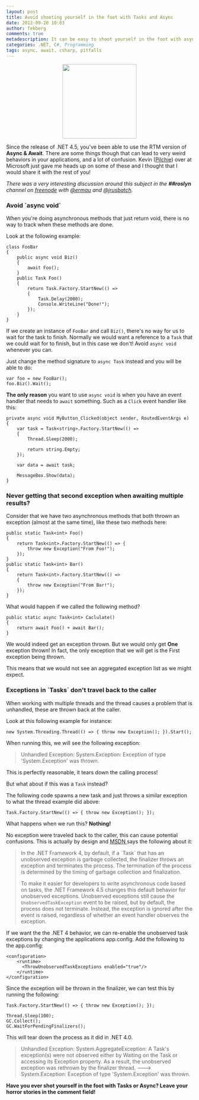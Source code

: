 ```yaml
---
layout: post
title: Avoid shooting yourself in the foot with Tasks and Async
date: 2012-09-20 10:03
author: fekberg
comments: true
metadescription: It can be easy to shoot yourself in the foot with async, i this post we look at how you can avoid that.
categories: .NET, C#, Programming
tags: async, await, csharp, pitfalls
---
```

<img src="http://cdn.filipekberg.se/fekberg-blog/wp-content/uploads/2012/09/pitfalls2.jpg" alt="" title="Avoid the pitfalls" width="200" style="display: block;   margin-left: auto;   margin-right: auto;" class="aligncenter size-full wp-image-1142" />

Since the release of .NET 4.5, you've been able to use the RTM version of <strong>Async & Await</strong>. There are some things though that can lead to very weird behaviors in your applications, and a lot of confusion. Kevin (<a href="https://twitter.com/Pilchie">Pilchie</a>) over at Microsoft just gave me heads up on some of these and I thought that I would share it with the rest of you!<!--excerpt-->

<em>There was a very interesting discussion around this subject in the <strong>##roslyn</strong> channel on <a href="http://webchat.freenode.net/">freenode</a> with <a href="http://twitter.com/ermau">@ermau</a> and <a href="https://twitter.com/jrusbatch">@jrusbatch</a>.</em>

<h3>Avoid `async void`</h3>
When you're doing asynchronous methods that just return void, there is no way to track when these methods are done.

Look at the following example:

    class FooBar
    {
        public async void Biz()
        {
            await Foo();
        }
        public Task Foo()
        {
            return Task.Factory.StartNew(() =>
            {
                Task.Delay(2000);
                Console.WriteLine("Done!");
            });
        }
    }

If we create an instance of `FooBar` and call `Biz()`, there's no way for us to wait for the task to finish. Normally we would want a reference to a `Task` that we could wait for to finish, but in this case we don't! Avoid `async void` whenever you can.

Just change the method signature to `async Task` instead and you will be able to do:

    var foo = new FooBar();
    foo.Biz().Wait();

<strong>The only reason</strong> you want to use `async void` is when you have an event handler that needs to `await` something. Such as a `Click` event handler like this:

    private async void MyButton_Clicked(object sender, RoutedEventArgs e)
    {
        var task = Task<string>.Factory.StartNew(() =>
        {
            Thread.Sleep(2000);

            return string.Empty;
        });

        var data = await task;

        MessageBox.Show(data);
    }

<h3>Never getting that second exception when awaiting multiple results?</h3>
Consider that we have two asynchronous methods that both thrown an exception (almost at the same time), like these two methods here:

    public static Task<int> Foo()
    {
        return Task<int>.Factory.StartNew(() => {
            throw new Exception("From Foo!");
        });
    }
    public static Task<int> Bar()
    {
        return Task<int>.Factory.StartNew(() =>
        {
            throw new Exception("From Bar!");
        });
    }

What would happen if we called the following method?

    public static async Task<int> Caclulate()
    {
        return await Foo() + await Bar();
    }

We would indeed get an exception thrown. But we would only get <strong>One</strong> exception thrown! In fact, the only exception that we will get is the First exception being thrown.

This means that we would not see an aggregated exception list as we might expect.

<h3>Exceptions in `Tasks` don't travel back to the caller</h3>
When working with multiple threads and the thread causes a problem that is unhandled, these are thrown back at the caller.

Look at this following example for instance:

    new System.Threading.Thread(() => { throw new Exception(); }).Start();

When running this, we will see the following exception:

<blockquote>Unhandled Exception: System.Exception: Exception of type 'System.Exception' was thrown.</blockquote>

This is perfectly reasonable, it tears down the calling process!

But what about if this was a `Task` instead?

The following code spawns a new task and just throws a similar exception to what the thread example did above:

    Task.Factory.StartNew(() => { throw new Exception(); });

What happens when we run this? <strong>Nothing!</strong>

No exception were traveled back to the caller, this can cause potential confusions. This is actually by design and <a href="http://msdn.microsoft.com/en-us/library/jj160346">MSDN </a>says the following about it:

<blockquote>In the .NET Framework 4, by default, if a `Task` that has an unobserved exception is garbage collected, the finalizer throws an exception and terminates the process. The termination of the process is determined by the timing of garbage collection and finalization.

To make it easier for developers to write asynchronous code based on tasks, the .NET Framework 4.5 changes this default behavior for unobserved exceptions. Unobserved exceptions still cause the `UnobservedTaskException` event to be raised, but by default, the process does not terminate. Instead, the exception is ignored after the event is raised, regardless of whether an event handler observes the exception.</blockquote>

If we want the the .NET 4 behavior, we can re-enable the unobserved task exceptions by changing the applications app.config. Add the following to the app.config:

    <configuration> 
        <runtime>
          <ThrowUnobservedTaskExceptions enabled="true"/> 
        </runtime> 
    </configuration>

Since the exception will be thrown in the finalizer, we can test this by running the following:

    Task.Factory.StartNew(() => { throw new Exception(); });

    Thread.Sleep(100);
    GC.Collect();
    GC.WaitForPendingFinalizers();

This will tear down the process as it did in .NET 4.0.

<blockquote>Unhandled Exception: System.AggregateException: A Task's exception(s) were not observed either by Waiting on the Task or accessing its Exception property. As a result, the unobserved exception was rethrown by the finalizer thread. ---> System.Exception: Exception of type 'System.Exception' was thrown.</blockquote>

<strong>Have you ever shot yourself in the foot with Tasks or Async? Leave your horror stories in the comment field!</strong>
